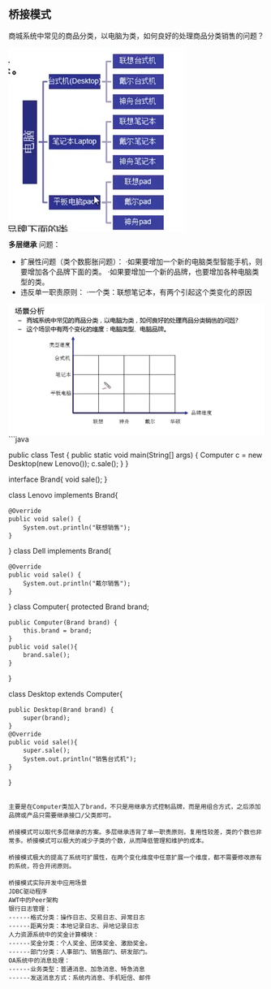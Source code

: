 ## 桥接模式
商城系统中常见的商品分类，以电脑为类，如何良好的处理商品分类销售的问题？

<img src="./pictures/Annotation 2019-12-08 145415.png"  div align=center />

**多层继承**
问题：
* 扩展性问题（类个数膨胀问题）：
·如果要增加一个新的电脑类型智能手机，则要增加各个品牌下面的类。
·如果要增加一个新的品牌，也要增加各种电脑类型的类。
* 违反单一职责原则：
·一个类：联想笔记本，有两个引起这个类变化的原因



<img src="./pictures/Annotation 2019-12-08 150137.png"  div align=center />
```java

public class Test {
    public static void main(String[] args) {
        Computer c = new Desktop(new Lenovo());
        c.sale();
    }
}


interface Brand{
    void sale();
}

class Lenovo implements Brand{

    @Override
    public void sale() {
        System.out.println("联想销售");
    }
}
class Dell implements Brand{

    @Override
    public void sale() {
        System.out.println("戴尔销售");
    }
}
class Computer{
    protected Brand brand;

    public Computer(Brand brand) {
        this.brand = brand;
    }
    public void sale(){
        brand.sale();
    }
}

class Desktop extends Computer{

    public Desktop(Brand brand) {
        super(brand);
    }
    @Override
    public void sale(){
        super.sale();
        System.out.println("销售台式机");
    }
}
```

主要是在Computer类加入了brand，不只是用继承方式控制品牌，而是用组合方式，之后添加品牌或产品只需要继承接口/父类即可。

桥接模式可以取代多层继承的方案。多层继承违背了单一职责原则，复用性较差，类的个数也非常多。桥接模式可以极大的减少子类的个数，从而降低管理和维护的成本。

桥接模式极大的提高了系统可扩展性，在两个变化维度中任意扩展一个维度，都不需要修改原有的系统，符合开闭原则。

桥接模式实际开发中应用场景
JDBC驱动程序
AWT中的Peer架构
银行日志管理：
------格式分类：操作日志、交易日志、异常日志
------距离分类：本地记录日志、异地记录日志
人力资源系统中的奖金计算模块：
------奖金分类：个人奖金、团体奖金、激励奖金。
------部门分类：人事部门、销售部门、研发部门。
OA系统中的消息处理：
------业务类型：普通消息、加急消息、特急消息
------发送消息方式：系统内消息、手机短信、邮件